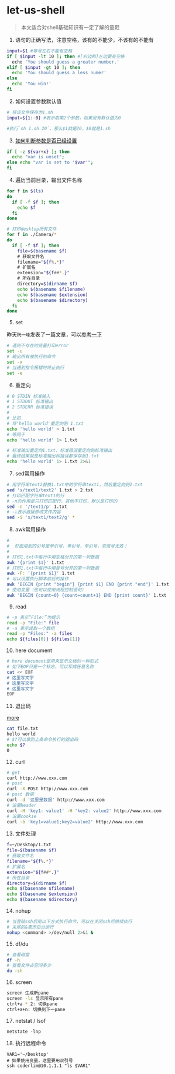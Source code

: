 # let-us-shell

> 本文适合对shell基础知识有一定了解的童鞋

1. 语句的正确写法，注意空格，该有的不能少，不该有的不能有

```bash
input=$1 #等号左右不能有空格
if [ $input -lt 10 ]; then #[右边和]左边要有空格
  echo 'You should guess a greater number.'
elif [ $input -gt 10 ]; then
  echo 'You should guess a less numer'
else 
  echo 'You win!'
fi
```

2. 如何设置参数默认值

```bash
# 将该文件保存为1.sh
input=${1:-0} #表示取第2个参数，如果没有默认值为0

#执行`sh 1.sh 20`，那么$1就是20，$0就是1.sh
```



3. [如何判断参数是否已经设置](https://stackoverflow.com/questions/3601515/how-to-check-if-a-variable-is-set-in-bash)

```bash
if [ -z ${var+x} ]; then 
  echo "var is unset"; 
else echo "var is set to '$var'"; 
fi
```

4. 遍历当前目录，输出文件名称

```bash
for f in $(ls)
do
  if [ -f $f ]; then
    echo $f
  fi
done

# 打印desktop所有文件
for f in ./Camera/*
do
  if [ -f $f ]; then
    file=$(basename $f)
    # 获取文件名
    filename="${f%.*}"
    # 扩展名
    extension="${f##*.}"
    # 所在目录
    directory=$(dirname $f)
    echo $(basename $filename)
    echo $(basename $extension)
    echo $(basename $directory)
  fi
done
```

5. set

昨天`阮一峰`发表了一篇文章，可以[参考一下](http://www.ruanyifeng.com/blog/2017/11/bash-set.html)

```bash
# 遇到不存在的变量打印error
set -u
# 输出所有被执行的命令
set -x
# 当遇到指令报错时终止执行
set -e
```

6. 重定向

```bash
# 0 STDIN 标准输入
# 1 STDOUT 标准输出
# 2 STDERR 标准错误
#
# 比如
# 将'hello world'重定向到 1.txt
echo 'hello world' > 1.txt
# 等同于
echo 'hello world' 1> 1.txt

# 标准输出重定向1.txt，标准错误重定向到标准输出
# 最终结果就是标准输出和错误都保存到1.txt
echo 'hello world' 1> 1.txt 2>&1
```

7. sed常用操作

```bash
# 用字符串text2替换1.txt中的字符串text1，然后重定向到2.txt
sed 's/text1/text2' 1.txt > 2.txt
# 打印匹配字符串text1的行
# -n的作用是只打印匹配行，其他不打印，默认是打印的
sed -n '/text1/p' 1.txt
# -i表示直接修改文件内容
sed -i 's/text1/text2/g' *
```
8. awk常用操作

```bash
#
#  虾面用到的引号是单引号，单引号，单引号，双信号无效！
#
# 打印1.txt中每行中用空格分开的第一列数据
awk '{print $1}' 1.txt
# 打印1.txt中每行中用冒号分开的第一列数据
awk -F: '{print $1}' 1.txt
# 可以设置执行脚本前后的操作
awk 'BEGIN {print "begin"} {print $1} END {print "end"}' 1.txt
# 使用变量（也可以使用流程控制语句）
awk 'BEGIN {count=0} {count=count+1} END {print count}' 1.txt
```

9. read

```bash
# -p 表示“File:”为提示
read -p "File:" file
# -a 表示读取一个数组
read -p "Files:" -a files
echo ${files[0]} ${files[1]}
```

10. here document

```bash
# here document是用来显示文档的一种形式
# 如下EOF只是一个标志，可以写成任意名称
cat << EOF
# 这里写文字
# 这里写文字
# 这里写文字
EOF
```

11. 退出码

[more](https://shapeshed.com/unix-exit-codes/)

```bash
cat file.txt
hello world
# $?可以拿到上条命令执行的退出码
echo $?
0
```

12. curl

```bash
# get
curl http://www.xxx.com
# post
curl -X POST http://www.xxx.com
# post 数据
curl -d '这里是数据' http://www.xxx.com
# 设置header
curl -H 'key1: value1' -H 'key2: value2' http://www.xxx.com
# 设置cookie
curl -b 'key1=value1;key2=value2' http://www.xxx.com
```

13. 文件处理

```bash
f=~/Desktop/1.txt
file=$(basename $f)
# 获取文件名
filename="${f%.*}"
# 扩展名
extension="${f##*.}"
# 所在目录
directory=$(dirname $f)
echo $(basename $filename)
echo $(basename $extension)
echo $(basename $directory)
```

14. nohup

```bash
# 当登陆ssh后用以下方式执行命令，可以在关闭ssh后继续执行
# 末尾的&表示后台运行
nohup <command> >/dev/null 2>&1 &
```
15. df/du

```bash
# 查看磁盘
df -h 
# 查看文件占空间多少
du -sh 
```

16. screen

```bash
screen 生成新pane
screen -ls 显示所有pane
ctrl+a * 2: 切换pane
ctrl+a+n: 切换到下一pane
```

17. netstat  / lsof

```base
netstate -lnp
```

18. 执行远程命令

```base
VAR1='~/Desktop'
# 如果使用变量，这里要用双引号
ssh coderlim@10.1.1.1 "ls $VAR1"
```
